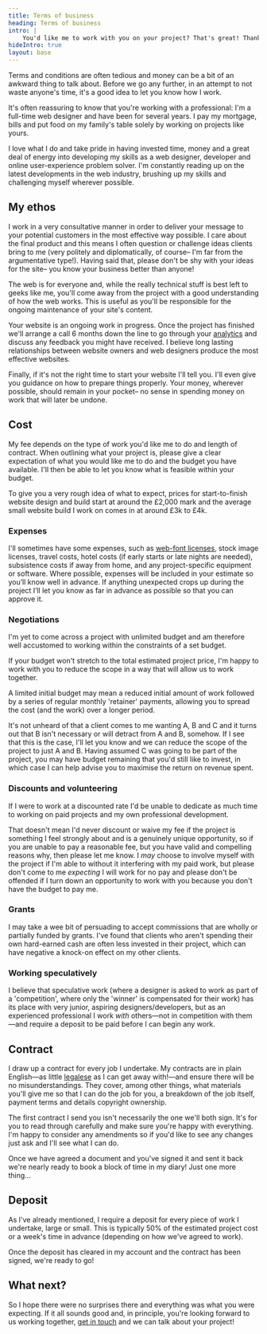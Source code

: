 ```yaml
---
title: Terms of business
heading: Terms of business
intro: |
    You'd like me to work with you on your project? That's great! Thanks for thinking of me and for taking the time to get in touch. Before we go any further, have a quick read of this page.
hideIntro: true
layout: base
---
```


Terms and conditions are often tedious and money can be a bit of an awkward thing to talk about. Before we go any further, in an attempt to not waste anyone's time, it's a good idea to let you know how I work.

It's often reassuring to know that you're working with a professional: I'm a full-time web designer and have been for several years. I pay my mortgage, bills and put food on my family's table solely by working on projects like yours.

I love what I do and take pride in having invested time, money and a great deal of energy into developing my skills as a web designer, developer and online user-experience problem solver. I'm constantly reading up on the latest developments in the web industry, brushing up my skills and challenging myself wherever possible.


## My ethos

I work in a very consultative manner in order to deliver your message to your potential customers in the most effective way possible. I care about the final product and this means I often question or challenge ideas clients bring to me (very politely and diplomatically,  of course– I'm far from the argumentative type!). Having said that, please don't be shy with your ideas for the site– you know your business better than anyone!

The web is for everyone and, while the really technical stuff is best left to geeks like me, you'll come away from the project with a good understanding of how the web works. This is useful as you'll be responsible for the ongoing maintenance of your site's content.

Your website is an ongoing work in progress. Once the project has finished we'll arrange a call 6 months down the line to go through your [analytics](/blog/google-analytics) and discuss any feedback you might have received. I believe long lasting relationships between website owners and web designers produce the most effective websites.

Finally, if it's not the right time to start your website I'll tell you. I'll even give you guidance on how to prepare things properly. Your money, wherever possible, should remain in your pocket– no sense in spending money on work that will later be undone.


## Cost

My fee depends on the type of work you'd like me to do and length of contract. When outlining what your project is, please give a clear expectation of what you would like me to do and the budget you have available. I'll then be able to let you know what is feasible within your budget.

To give you a very rough idea of what to expect, prices for start-to-finish website design and build start at around the £2,000 mark and the average small website build I work on comes in at around £3k to £4k.


### Expenses

I'll sometimes have some expenses, such as [web-font licenses](/blog/webfonts), stock image licenses, travel costs, hotel costs (if early starts or late nights are needed), subsistence costs if away from home, and any project-specific equipment or software. Where possible, expenses will be included in your estimate so you’ll know well in advance. If anything unexpected crops up during the project I’ll let you know as far in advance as possible so that you can approve it.


### Negotiations

I'm yet to come across a project with unlimited budget and am therefore well accustomed to working within the constraints of a set budget.

If your budget won't stretch to the total estimated project price, I'm happy to work with you to reduce the scope in a way that will allow us to work together.

A limited initial budget may mean a reduced initial amount of work followed by a series of regular monthly 'retainer' payments, allowing you to spread the cost (and the work) over a longer period.

It's not unheard of that a client comes to me wanting A, B and C and it turns out that B isn't necessary or will detract from A and B, somehow. If I see that this is the case, I'll let you know and we can reduce the scope of the project to just A and B. Having assumed C was going to be part of the project, you may have budget remaining that you'd still like to invest, in which case I can help advise you to maximise the return on revenue spent.


### Discounts and volunteering

If I were to work at a discounted rate I'd be unable to dedicate as much time to working on paid projects and my own professional development.

That doesn't mean I'd never discount or waive my fee if the project is something I feel strongly about and is a genuinely unique opportunity, so if you are unable to pay a reasonable fee, but you have valid and compelling reasons why, then please let me know. I _may_ choose to involve myself with the project if I'm able to without it interfering with my paid work, but please don't come to me _expecting_ I will work for no pay and please don't be offended if I turn down an opportunity to work with you because you don't have the budget to pay me.


### Grants

I may take a wee bit of persuading to accept commissions that are wholly or partially funded by grants. I've found that clients who aren't spending their own hard-earned cash are often less invested in their project, which can have negative a knock-on effect on my other clients.


### Working speculatively

I believe that speculative work (where a designer is asked to work as part of a 'competition', where only the 'winner' is compensated for their work) has its place with very junior, aspiring designers/developers, but as an experienced professional I work _with_ others—not in competition with them—and require a deposit to be paid before I can begin any work.


## Contract

I draw up a contract for every job I undertake. My contracts are in plain English—as little [legalese](http://en.wikipedia.org/wiki/Legal_writing#Legalese) as I can get away with!—and ensure there will be no misunderstandings. They cover, among other things, what materials you'll give me so that I can do the job for you, a breakdown of the job itself, payment terms and details copyright ownership.

The first contract I send you isn't necessarily the one we'll both sign. It's for you to read through carefully and make sure you're happy with everything. I'm happy to consider any amendments so if you'd like to see any changes just ask and I'll see what I can do.

Once we have agreed a document and you've signed it and sent it back we're nearly ready to book a block of time in my diary! Just one more thing…


## Deposit

As I've already mentioned, I require a deposit for every piece of work I undertake, large or small. This is typically 50% of the estimated project cost or a week's time in advance (depending on how we've agreed to work).

Once the deposit has cleared in my account and the contract has been signed, we're ready to go!


## What next?

So I hope there were no surprises there and everything was what you were expecting. If it all sounds good and, in principle, you're looking forward to us working together, [get in touch](/contact) and we can talk about your project!
